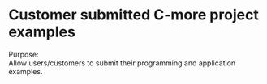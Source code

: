 
# Customer submitted C-more project examples

Purpose:  
Allow users/customers to submit their programming and application examples. 








